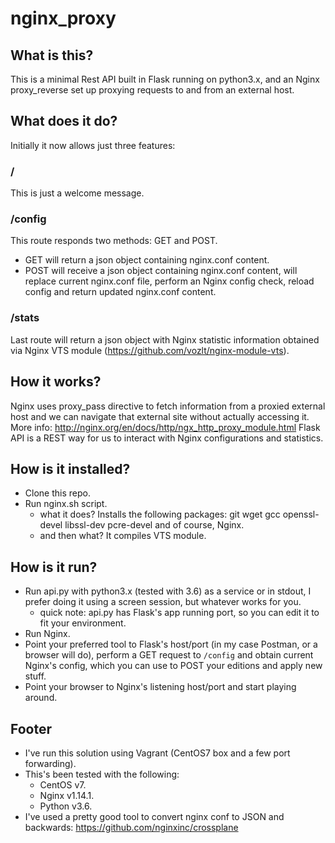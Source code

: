 # nginx_proxy

## What is this?
This is a minimal Rest API built in Flask running on python3.x, and an Nginx proxy_reverse set up proxying requests to and from an external host.

## What does it do?
Initially it now allows just three features:
### /
This is just a welcome message.  
### /config
This route responds two methods: GET and POST. 
- GET will return a json object containing nginx.conf content.
- POST will receive a json object containing nginx.conf content, will replace current nginx.conf file, perform an Nginx config check, reload config and return updated nginx.conf content.
### /stats
Last route will return a json object with Nginx statistic information obtained via Nginx VTS module (https://github.com/vozlt/nginx-module-vts).

## How it works?
Nginx uses proxy_pass directive to fetch information from a proxied external host and we can navigate that external site without actually accessing it. More info: http://nginx.org/en/docs/http/ngx_http_proxy_module.html
Flask API is a REST way for us to interact with Nginx configurations and statistics.

## How is it installed?
- Clone this repo.
- Run nginx.sh script.
  - what it does? Installs the following packages: git wget gcc openssl-devel libssl-dev pcre-devel and of course, Nginx.
  - and then what? It compiles VTS module.

## How is it run?
- Run api.py with python3.x (tested with 3.6) as a service or in stdout, I prefer doing it using a screen session, but whatever works for you.
  - quick note: api.py has Flask's app running port, so you can edit it to fit your environment.
- Run Nginx.
- Point your preferred tool to Flask's host/port (in my case Postman, or a browser will do), perform a GET request to `/config` and obtain current Nginx's config, which you can use to POST your editions and apply new stuff.
- Point your browser to Nginx's listening host/port and start playing around.

## Footer
- I've run this solution using Vagrant (CentOS7 box and a few port forwarding).
- This's been tested with the following:
  - CentOS v7.
  - Nginx v1.14.1.
  - Python v3.6.
- I've used a pretty good tool to convert nginx conf to JSON and backwards: https://github.com/nginxinc/crossplane
